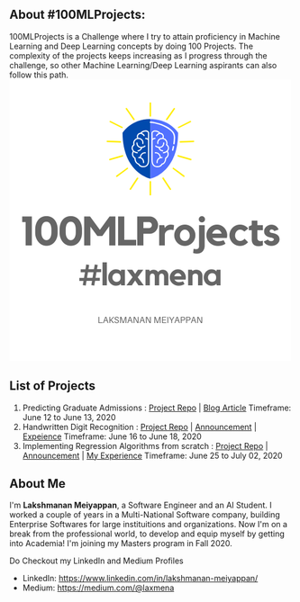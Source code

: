 <!-- # 100MLProjects -->

## About #100MLProjects:
100MLProjects is a Challenge where I try to attain proficiency in Machine Learning and Deep Learning concepts by doing 100 Projects. The complexity of the projects keeps increasing as I progress through the challenge, so other Machine Learning/Deep Learning aspirants can also follow this path.
![100 ML Projects Logo](100MLProjects.png)

## List of Projects
1. Predicting Graduate Admissions : [Project Repo](https://github.com/laxmena/100MLProjects/tree/master/Project1%20-%20Graduate%20Admissions%20Prediction) | [Blog Article]() 
    Timeframe: June 12 to June 13, 2020
2. Handwritten Digit Recognition : [Project Repo](https://github.com/laxmena/100MLProjects/tree/master/Project2%20-%20Digit%20Recognition) | [Announcement](https://medium.com/@laxmena/project2-of-100mlprojetcs-classification-mnist-digit-recognition-d9208856f1f2) | [Expeience](https://medium.com/@laxmena/handwritten-digit-classification-using-knn-and-svm-9b661220f512)
    Timeframe: June 16 to June 18, 2020
3. Implementing Regression Algorithms from scratch : [Project Repo](https://github.com/laxmena/100MLProjects/tree/master/Project3%20-%20Implementing%20Regression%20Algorithms%20from%20Scratch) | [Announcement](https://medium.com/@laxmena/project-3-announcement-implementing-regression-algorithms-from-scratch-100mlprojects-laxmena-cbb508652038) | [My Experience](https://medium.com/@laxmena/implementing-regression-algorithms-from-scratch-experience-p3-of-100mlprojects-ece3509f9819)
    Timeframe: June 25 to July 02, 2020


## About Me
I'm __Lakshmanan Meiyappan__, a Software Engineer and an AI Student. I worked a couple of years in a Multi-National Software company, building Enterprise Softwares for large instituitions and organizations. Now I'm on a break from the professional world, to develop and equip myself by getting into Academia! I'm joining my Masters program in Fall 2020.

Do Checkout my LinkedIn and Medium Profiles
- LinkedIn: https://www.linkedin.com/in/lakshmanan-meiyappan/
- Medium: https://medium.com/@laxmena
